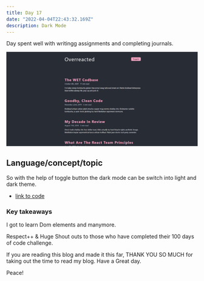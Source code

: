 ```yaml
---
title: Day 17
date: "2022-04-04T22:43:32.169Z"
description: Dark Mode
---
```


Day spent well with writingg assignments and completing journals.

![coding](./output.png)

## Language/concept/topic

So with the help of toggle button the dark mode can be switch into light and dark theme.

- [link to code](https://github.com/jay-2000/jsMiniProjects/tree/main/dark-mode)


### Key takeaways

I got to learn Dom elements and manymore.




Respect++ & Huge Shout outs to those who have completed their 100 days of code challenge.

If you are reading this blog and made it this far, THANK YOU SO MUCH for taking out the time to read my blog. Have a Great day.

Peace!